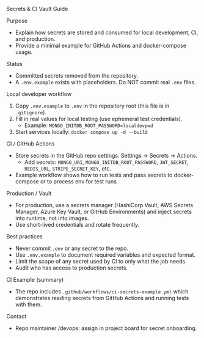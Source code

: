Secrets & CI Vault Guide

Purpose
- Explain how secrets are stored and consumed for local development, CI, and production.
- Provide a minimal example for GitHub Actions and docker-compose usage.

Status
- Committed secrets removed from the repository.
- A `.env.example` exists with placeholders. Do NOT commit real `.env` files.

Local developer workflow
1. Copy `.env.example` to `.env` in the repository root (this file is in `.gitignore`).
2. Fill in real values for local testing (use ephemeral test credentials).
   - Example: `MONGO_INITDB_ROOT_PASSWORD=localdevpwd`
3. Start services locally: `docker compose up -d --build`

CI / GitHub Actions
- Store secrets in the GitHub repo settings: Settings → Secrets → Actions.
  - Add secrets: `MONGO_URI`, `MONGO_INITDB_ROOT_PASSWORD`, `JWT_SECRET`, `REDIS_URL`, `STRIPE_SECRET_KEY`, etc.
- Example workflow shows how to run tests and pass secrets to docker-compose or to process env for test runs.

Production / Vault
- For production, use a secrets manager (HashiCorp Vault, AWS Secrets Manager, Azure Key Vault, or GitHub Environments) and inject secrets into runtime, not into images.
- Use short-lived credentials and rotate frequently.

Best practices
- Never commit `.env` or any secret to the repo.
- Use `.env.example` to document required variables and expected format.
- Limit the scope of any secret used by CI to only what the job needs.
- Audit who has access to production secrets.

CI Example (summary)
- The repo includes `.github/workflows/ci-secrets-example.yml` which demonstrates reading secrets from GitHub Actions and running tests with them.

Contact
- Repo maintainer /devops: assign in project board for secret onboarding.
